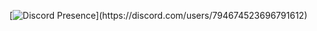 [![Discord Presence](https://lanyard-profile-readme.vercel.app/api/794674523696791612?theme=light&bg=809ecf&animated=false&hideDiscrim=true&borderRadius=30px&idleMessage=Probably%20doing%20something%20else...)](https://discord.com/users/794674523696791612)
